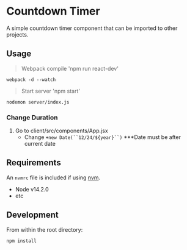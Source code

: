 # Countdown Timer
A simple countdown timer component that can be imported to other projects.

## Usage ##
> Webpack compile 'npm run react-dev'
```
webpack -d --watch
```
> Start server 'npm start'
```
nodemon server/index.js
```
### Change Duration ###
1. Go to client/src/components/App.jsx
   - Change `+new Date(``12/24/${year}``)` \*\*\*Date must be after current date

## Requirements ##
An `nvmrc` file is included if using [nvm](https://github.com/nvm-sh/nvm).
* Node v14.2.0
* etc

## Development ##
From within the root directory:
```
npm install
```

